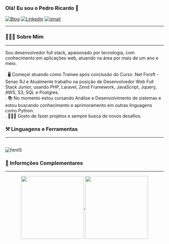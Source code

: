 
### Olá! Eu sou o Pedro Ricardo 👋

[![Blog](https://img.shields.io/badge/website-000000?style=for-the-badge&logo=About.me&logoColor=white)](https://portfolio-pr-mysite.netlify.app/)
[![Linkedin](https://img.shields.io/badge/LinkedIn-0077B5?style=for-the-badge&logo=linkedin&logoColor=white)](https://www.linkedin.com/in/pedro-ricardo-110606236/)
[![gmail](https://img.shields.io/badge/Gmail-D14836?style=for-the-badge&logo=gmail&logoColor=white)](pedroceltrampo99@gmail.com)
<hr>
<h3> 👨🏽‍💼 Sobre Mim </h3>
<hr>
<p>Sou desenvolvedor full stack, apaixonado por tecnologia, com conhecimento em aplicações web, atuando na área por mais de um ano e meio.<br><br>
. 🖥️ Começei atuando como Trainee após conclusão do Curso .Net Forsft - Senac RJ e Atualmente trabalho na posição de Desenvolvedor Web Full Stack Junior, usando PHP, Laravel, Zend Framework, JavaScript, Jquery, AWS, S3, SQL e Postgres.<br>
. 📚 No momento estou cursando Análise e Desenvolvimento de sistemas e estou buscando conhecimento e aprimoramento em outras linguagens como Python.<br>
. 👨🏽‍💻 Gosto de fazer projetos e sempre busca de novos desafios.</p>

<h3> ⚒️ Linguagens e Ferramentas</h3>
<hr>
<div align="center" style="display: inline-block"><br>
<img alt="html5" src="https://skillicons.dev/icons?i=html,css,bootstrap,javascript,jquery,php,python,docker,git,aws,postgres,postman">
</div>

<h3>📇 Informções Complementares</h3>
<hr>
<div align="center" dir="auto">
<a href="https://github.com/anuraghazra/github-readme-stats">
  <img height=200 align="center" src="https://github-readme-stats.vercel.app/api?username=PedroRi99&theme=dark&locale=pt-br" />
</a>
<a href="https://github.com/anuraghazra/convoychat">
  <img height=200 align="center" src="https://github-readme-stats.vercel.app/api/top-langs?username=PedroRi99&layout=compact&langs_count=8&card_width=320&theme=dark&locale=pt-br" />
</a>
</div>
